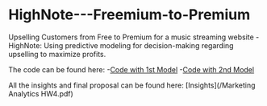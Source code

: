 # HighNote---Freemium-to-Premium

Upselling Customers from Free to Premium for a music streaming website - HighNote: Using predictive modeling for decision-making regarding upselling to maximize profits.

The code can be found here: -[Code with 1st Model](/freemium_Analysis_Logistic_Solution(1).R)
                            -[Code with 2nd Model](/freemium_Analysis_Part2.R)

All the insights and final proposal can be found here: [Insights](/Marketing Analytics HW4.pdf)
